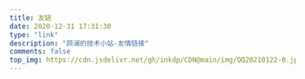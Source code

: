 ```yaml
---
title: 友链
date: 2020-12-31 17:31:30
type: "link"
description: "顾澜的技术小站-友情链接"
comments: false
top_img: https://cdn.jsdelivr.net/gh/inkdp/CDN@main/img/QQ20210122-0.jpg
---
```

